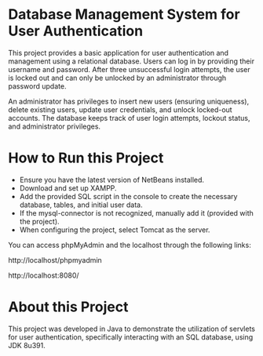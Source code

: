 # Database Management System for User Authentication
 
This project provides a basic application for user authentication and management using a relational database. Users can log in by providing their username and password. After three unsuccessful login attempts, the user is locked out and can only be unlocked by an administrator through password update.

An administrator has privileges to insert new users (ensuring uniqueness), delete existing users, update user credentials, and unlock locked-out accounts. The database keeps track of user login attempts, lockout status, and administrator privileges.


# How to Run this Project
- Ensure you have the latest version of NetBeans installed.
- Download and set up XAMPP.
- Add the provided SQL script in the console to create the necessary database, tables, and initial user data.
- If the mysql-connector is not recognized, manually add it (provided with the project).
- When configuring the project, select Tomcat as the server.

You can access phpMyAdmin and the localhost through the following links:

http://localhost/phpmyadmin

http://localhost:8080/

# About this Project
This project was developed in Java to demonstrate the utilization of servlets for user authentication, specifically interacting with an SQL database, using JDK 8u391.